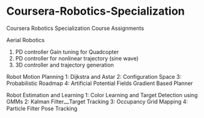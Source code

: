 # Coursera-Robotics-Specialization
Coursera Robotics Specialization Course Assignments

Aerial Robotics
1. PD controller Gain tuning for Quadcopter
2. PD controller for nonlinear trajectory (sine wave)
3. 3D controller and trajectory generation

Robot Motion Planning
1: Dijkstra and Astar
2: Configuration Space
3: Probabilistic Roadmap
4: Artificial Potential Fields Gradient Based Planner

Robot Estimation and Learning
1: Color Learning and Target Detection using GMMs
2: Kalman Filter⎼Target Tracking
3: Occupancy Grid Mapping
4: Particle Filter Pose Tracking
